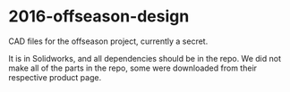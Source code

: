 # 2016-offseason-design

CAD files for the offseason project, currently a secret.

It is in Solidworks, and all dependencies should be in the repo. We did not make all of the parts in the repo, some were downloaded from their respective product page. 
